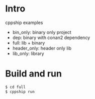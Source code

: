 # Intro
cppship examples

+ bin_only: binary only project
+ dep: binary with conan2 dependency
+ full: lib + binary
+ header_only: header only lib
+ lib_only: library

# Build and run
```bash
$ cd full
$ cppship run
```